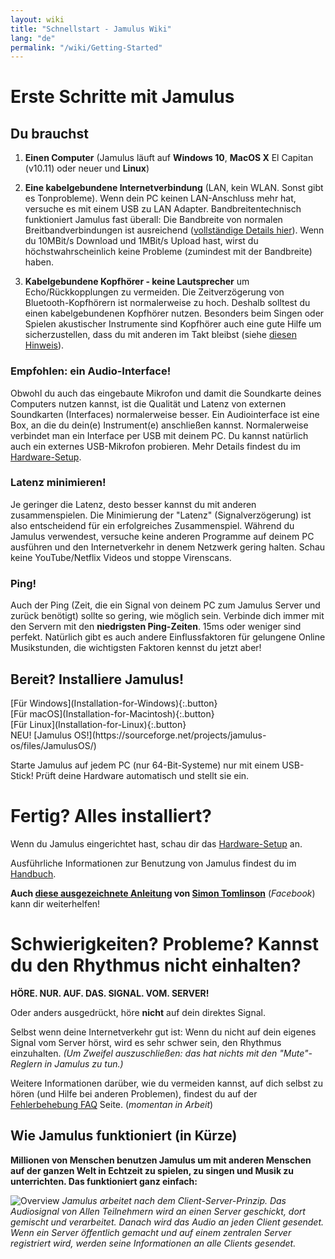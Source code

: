 ```yaml
---
layout: wiki
title: "Schnellstart - Jamulus Wiki"
lang: "de"
permalink: "/wiki/Getting-Started"
---
```

# Erste Schritte mit Jamulus
## Du brauchst
1. **Einen Computer** (Jamulus läuft auf **Windows 10**, **MacOS X** El Capitan (v10.11) oder neuer und **Linux**)

1. **Eine kabelgebundene Internetverbindung** (LAN, kein WLAN. Sonst gibt es Tonprobleme). Wenn dein PC keinen LAN-Anschluss mehr hat, versuche es mit einem USB zu LAN Adapter. Bandbreitentechnisch funktioniert Jamulus fast überall: Die Bandbreite von normalen Breitbandverbindungen ist ausreichend ([vollständige Details hier](Quality,-delay-and-network-bandwidth)). Wenn du 10MBit/s Download und 1MBit/s Upload hast, wirst du höchstwahrscheinlich keine Probleme (zumindest mit der Bandbreite) haben.

1. **Kabelgebundene Kopfhörer - keine Lautsprecher** um Echo/Rückkopplungen zu vermeiden. Die Zeitverzögerung von Bluetooth-Kopfhörern ist normalerweise zu hoch. Deshalb solltest du einen kabelgebundenen Kopfhörer nutzen. Besonders beim Singen oder Spielen akustischer Instrumente sind Kopfhörer auch eine gute Hilfe um sicherzustellen, dass du mit anderen im Takt bleibst (siehe [diesen Hinweis](Getting-Started#schwierigkeiten-probleme-kannst-du-den-rhythmus-nicht-einhalten)).

### Empfohlen: ein Audio-Interface!

Obwohl du auch das eingebaute Mikrofon und damit die Soundkarte deines Computers nutzen kannst, ist die Qualität und Latenz von externen Soundkarten (Interfaces) normalerweise besser. Ein Audiointerface ist eine Box, an die du dein(e) Instrument(e) anschließen kannst. Normalerweise verbindet man ein Interface per USB mit deinem PC. Du kannst natürlich auch ein externes USB-Mikrofon probieren. Mehr Details findest du im [Hardware-Setup](Hardware-Setup).


### Latenz minimieren!

Je geringer die Latenz, desto besser kannst du mit anderen zusammenspielen. Die Minimierung der "Latenz" (Signalverzögerung) ist also entscheidend für ein erfolgreiches Zusammenspiel. Während du Jamulus verwendest, versuche keine anderen Programme auf deinem PC ausführen und den Internetverkehr in denem Netzwerk gering halten. Schau keine YouTube/Netflix Videos und stoppe Virenscans.

### Ping!

Auch der Ping (Zeit, die ein Signal von deinem PC zum Jamulus Server und zurück benötigt) sollte so gering, wie möglich sein. Verbinde dich immer mit den Servern mit den **niedrigsten Ping-Zeiten**. 15ms oder weniger sind perfekt. Natürlich gibt es auch andere Einflussfaktoren für gelungene Online Musikstunden, die wichtigsten Faktoren kennst du jetzt aber!

## Bereit? Installiere Jamulus!
<div class="fx-row-start-xs" markdown="1">
  <div class="fx-col-100-xs fx-col-100-m" markdown="1">[Für Windows](Installation-for-Windows){:.button}</div>
  <div class="fx-col-100-xs fx-col-100-m" markdown="1">[Für macOS](Installation-for-Macintosh){:.button}</div>
  <div class="fx-col-100-xs fx-col-100-m" markdown="1">[Für Linux](Installation-for-Linux){:.button}</div>
</div>
NEU! [Jamulus OS!](https://sourceforge.net/projects/jamulus-os/files/JamulusOS/)

Starte Jamulus auf jedem PC (nur 64-Bit-Systeme) nur mit einem USB-Stick! Prüft deine Hardware automatisch und stellt sie ein.

# Fertig? Alles installiert?

Wenn du Jamulus eingerichtet hast, schau dir das [Hardware-Setup](Hardware-Setup) an.

Ausführliche Informationen zur Benutzung von Jamulus findest du im [Handbuch](https://github.com/corrados/jamulus/blob/master/src/res/homepage/manual.md).

**Auch [diese ausgezeichnete Anleitung](https://www.facebook.com/notes/jamulus-online-musicianssingers-jamming/idiots-guide-to-jamulus-app/510044532903831/) von [Simon Tomlinson](https://www.facebook.com/simon.james.tomlinson?eid=ARBQoY3KcZAtS3pGdLJuqvQTeRSOo4gHdQZT7nNzOt1oPMGgZ4_3GERe-rOyH5PxsSHVYYXjWwcqd71a)** (_Facebook_) kann dir weiterhelfen!

# Schwierigkeiten? Probleme? Kannst du den Rhythmus nicht einhalten?

**HÖRE. NUR. AUF. DAS. SIGNAL. VOM. SERVER!**

Oder anders ausgedrückt, höre **nicht** auf dein direktes Signal.

Selbst wenn deine Internetverkehr gut ist: Wenn du nicht auf dein eigenes Signal vom Server hörst, wird es sehr schwer sein, den Rhythmus einzuhalten.  _(Um Zweifel auszuschließen: das hat nichts mit den "Mute"-Reglern in Jamulus zu tun.)_

Weitere Informationen darüber, wie du vermeiden kannst, auf dich selbst zu hören (und Hilfe bei anderen Problemen), findest du auf der [Fehlerbehebung FAQ](Client-Troubleshooting) Seite. (_momentan in Arbeit_)

## Wie Jamulus funktioniert (in Kürze)

**Millionen von Menschen benutzen Jamulus um mit anderen Menschen auf der ganzen Welt in Echtzeit zu spielen, zu singen und Musik zu unterrichten. Das funktioniert ganz einfach:**

![Overview](https://user-images.githubusercontent.com/4561747/79309764-bd387280-7ef2-11ea-9d81-1e81302525e6.png)
_Jamulus arbeitet nach dem Client-Server-Prinzip. Das Audiosignal von Allen Teilnehmern wird an einen Server geschickt, dort gemischt und verarbeitet. Danach wird das Audio an jeden Client gesendet. Wenn ein Server öffentlich gemacht und auf einem zentralen Server registriert wird, werden seine Informationen an alle Clients gesendet._
